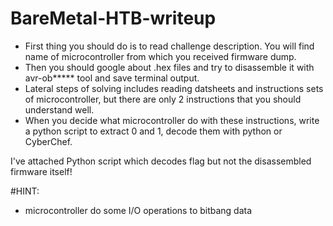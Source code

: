 # BareMetal-HTB-writeup

* First thing you should do is to read challenge description. You will find name of microcontroller from which you received firmware dump.
* Then you should google about .hex files and try to disassemble it with avr-ob***** tool and save terminal output.
* Lateral steps of solving includes reading datsheets and instructions sets of microcontroller, but there are only 2 instructions that you should understand well.
* When you decide what microcontroller do with these instructions, write a python script to extract 0 and 1, decode them with python or CyberChef.

I've attached Python script which decodes flag but not the disassembled firmware itself! 

#HINT:

- microcontroller do some I/O operations to bitbang data
